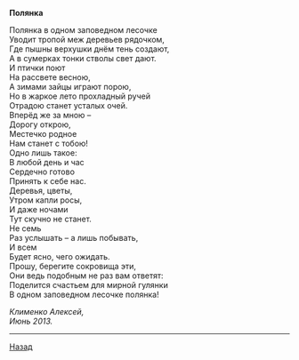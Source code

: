 ﻿**Полянка**  

Полянка в одном заповедном лесочке  
Уводит тропой меж деревьев рядочком,  
Где пышны верхушки днём тень создают,  
А в сумерках тонки стволы свет дают.  
И птички поют  
На рассвете весною,  
А зимами зайцы играют порою,  
Но в жаркое лето прохладный ручей  
Отрадою станет усталых очей.  
Вперёд же за мною –  
Дорогу открою,  
Местечко родное  
Нам станет с тобою!  
Одно лишь такое:  
В любой день и час  
Сердечно готово  
Принять к себе нас.  
Деревья, цветы,  
Утром капли росы,  
И даже ночами  
Тут скучно не станет.  
Не семь  
Раз услышать – а лишь побывать,  
И всем  
Будет ясно, чего ожидать.  
Прошу, берегите сокровища эти,  
Они ведь подобным не раз вам ответят:  
Поделится счастьем для мирной гулянки  
В одном заповедном лесочке полянка!  

_Клименко Алексей,_  
_Июнь 2013._  

---

[Назад](./)
